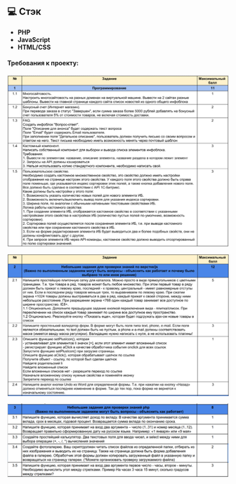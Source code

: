 ## :computer: Стэк
- **PHP**
- **JavaScript**
- **HTML/CSS**


#### Требования к проекту:
<p align="center">
    <img  src="/1.png">
</p>


<p align="center">
    <img  src="/2.png">
</p>

<p align="center">
    <img  src="/3.png">
</p>





